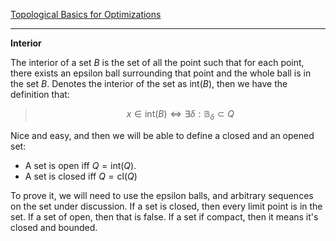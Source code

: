 [Topological Basics for Optimizations](Topological%20Basics%20for%20Optimizations.md)


---
**Interior**

The interior of a set $B$ is the set of all the point such that for each point, there exists an epsilon ball surrounding that point and the whole ball is in the set $B$. Denotes the interior of the set as $\text{int}(B)$, then we have the definition that: 

> $$
> x\in \text{int}(B)\iff 
> \exists \delta: \mathbb{B}_\delta \subset Q
> $$

Nice and easy, and then we will be able to define a closed and an opened set: 

* A set is open iff $Q = \text{int}(Q)$. 
* A set is closed iff $Q = \text{cl}(Q)$

To prove it, we will need to use the epsilon balls, and arbitrary sequences on the set under discussion. If a set is closed, then every limit point is in the set. If a set of open, then that is false. If a set if compact, then it means it's closed and bounded. 